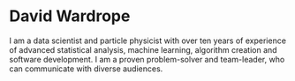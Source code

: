 # David Wardrope

I am a data scientist and particle physicist with over ten years of experience of advanced statistical analysis,
machine learning, algorithm creation and software development. I am a proven problem-solver and team-leader, 
who can communicate with diverse audiences.
